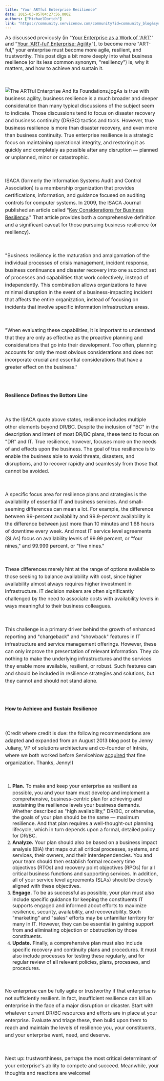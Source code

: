```yaml
---
title: "Your ARTful Enterprise Resilience"
date: 2015-03-05T04:27:56.000Z
authors: ["MichaelDortch"]
link: "https://community.servicenow.com/community?id=community_blog&sys_id=aa5ce6a1dbd0dbc01dcaf3231f9619d9"
---
```

<p><span style="font-size: 12pt;">As discussed previously (in "<a title="" _jive_internal="true" href="/community?id=community_blog&sys_id=047dae29dbd0dbc01dcaf3231f96191a">Your Enterprise as a Work of 'ART'</a>" and "<a title="" _jive_internal="true" href="/community?id=community_blog&sys_id=a71da2e5dbd0dbc01dcaf3231f961960">Your 'ART-ful' Enterprise: Agility</a>"), to become more "ART-ful," your enterprise must become more agile, resilient, and trustworthy. This post digs a bit more deeply into what business resilience (or its less common synonym, "resiliency") is, why it matters, and how to achieve and sustain it.</span></p><p><span style="line-height: 1.5em; font-size: 12pt;"><br/></span></p><p><span style="line-height: 1.5em; font-size: 12pt;"><img   alt="The ARTful Enterprise And Its Foundations.jpg" class="image-0 jive-image" src="7e1c3ff9dbd45704ed6af3231f9619b9.iix" style="height: auto; float: left;"/>As is true with business agility, business resilience is a much broader and deeper consideration than many typical discussions of the subject seem to indicate. Those discussions tend to focus on disaster recovery and business continuity (DR/BC) tactics and tools. However, true business resilience is more than disaster recovery, and even more than business continuity. True enterprise resilience is a strategic focus on maintaining operational integrity, and restoring it as quickly and completely as possible after any disruption — planned or unplanned, minor or catastrophic.</span></p><p><span style="font-size: 12pt; line-height: 1.5em;"><br/></span></p><p><span style="font-size: 12pt; line-height: 1.5em;">ISACA (formerly the Information Systems Audit and Control Association) is a membership organization that provides certifications, information, and guidance focused on auditing controls for computer systems. In 2009, the ISACA Journal published an article called "<a title="w.isaca.org/Journal/Past-Issues/2009/Volume-3/Pages/Key-Considerations-for-Business-Resiliency1.aspx" href="http://www.isaca.org/Journal/Past-Issues/2009/Volume-3/Pages/Key-Considerations-for-Business-Resiliency1.aspx">Key Considerations for Business Resiliency</a>." That article provides both a comprehensive definition and a significant caveat for those pursuing business resilience (or resiliency).</span></p><p><span style="font-size: 12pt; line-height: 1.5em;"><br/></span></p><p><span style="font-size: 12pt; line-height: 1.5em;">"Business resiliency is the maturation and amalgamation of the individual processes of crisis management, incident response, business continuance and disaster recovery into one succinct set of processes and capabilities that work collectively, instead of independently. This combination allows organizations to have minimal disruption in the event of a business-impacting incident that affects the entire organization, instead of focusing on incidents that involve specific information infrastructure areas.</span></p><p><span style="font-size: 12pt; line-height: 1.5em;"><br/></span></p><p><span style="font-size: 12pt; line-height: 1.5em;">"When evaluating these capabilities, it is important to understand that they are only as effective as the proactive planning and considerations that go into their development. Too often, planning accounts for only the most obvious considerations and does not incorporate crucial and essential considerations that have a greater effect on the business."</span></p><p><span style="font-size: 12pt; line-height: 1.5em;"><br/></span></p><h2><span style="font-size: 12pt; line-height: 1.5em;">Resilience Defines the Bottom Line</span></h2><p><span style="font-size: 12pt; line-height: 1.5em;"><br/></span></p><p><span style="font-size: 12pt; line-height: 1.5em;">As the ISACA quote above states, resilience includes multiple other elements beyond DR/BC. Despite the inclusion of "BC" in the description and intent of most DR/BC plans, these tend to focus on "DR" and IT. True resilience, however, focuses more on the needs of and effects upon the business. The goal of true resilience is to enable the business able to avoid threats, disasters, and disruptions, and to recover rapidly and seamlessly from those that cannot be avoided.</span></p><p><span style="font-size: 12pt; line-height: 1.5em;"><br/></span></p><p><span style="font-size: 12pt; line-height: 1.5em;">A specific focus area for resilience plans and strategies is the availability of essential IT and business services. And small-seeming differences can mean a lot. For example, the difference between 99-percent availability and 99.9-percent availability is the difference between just more than 10 minutes and 1.68 hours of downtime every week. And most IT service level agreements (SLAs) focus on availability levels of 99.99 percent, or "four nines," and 99.999 percent, or "five nines."</span></p><p><span style="font-size: 12pt; line-height: 1.5em;"><br/></span></p><p><span style="font-size: 12pt; line-height: 1.5em;">These differences merely hint at the range of options available to those seeking to balance availability with cost, since higher availability almost always requires higher investment in infrastructure. IT decision makers are often significantly challenged by the need to associate costs with availability levels in ways meaningful to their business colleagues. </span></p><p><span style="font-size: 12pt; line-height: 1.5em;"><br/></span></p><p><span style="font-size: 12pt; line-height: 1.5em;">This challenge is a primary driver behind the growth of enhanced reporting and "chargeback" and "showback" features in IT infrastructure and service management offerings. However, these can only improve the presentation of relevant information. They do nothing to make the underlying infrastructures and the services they enable more available, resilient, or robust. Such features can and should be included in resilience strategies and solutions, but they cannot and should not stand alone.</span></p><p><span style="font-size: 12pt; line-height: 1.5em;"><br/></span></p><h2><span style="font-size: 12pt; line-height: 1.5em;">How to Achieve and Sustain Resilience</span></h2><p><span style="font-size: 12pt; line-height: 1.5em;"><br/></span></p><p><span style="font-size: 12pt; line-height: 1.5em;">(Credit where credit is due: the following recommendations are adapted and expanded from an August 2013 blog post by Jenny Juliany, VP of solutions architecture and co-founder of Intréis, where we both worked before ServiceNow <a title="w.servicenow.com/company/media/press-room/servicenow-expands-into-governance-risk-and-compliance.html" href="http://www.servicenow.com/company/media/press-room/servicenow-expands-into-governance-risk-and-compliance.html">acquired</a> that fine organization. Thanks, Jenny!)</span></p><p><span style="font-size: 12pt; line-height: 1.5em;"><br/></span></p><ol><li><span style="font-size: 12pt; line-height: 1.5em;"><strong>Plan.</strong> To make and keep your enterprise as resilient as possible, you and your team must develop and implement a comprehensive, business-centric plan for achieving and sustaining the resilience levels your business demands. Whether described as "high availability," DR/BC, or otherwise, the goals of your plan should be the same — maximum resilience. And that plan requires a well-thought-out planning lifecycle, which in turn depends upon a formal, detailed policy for DR/BC. </span></li><li><span style="font-size: 12pt; line-height: 1.5em;"><strong>Analyze.</strong></span><span style="font-size: 12pt; line-height: 1.5em;"> Your plan should also be based on a business impact analysis (BIA) that maps out all critical processes, systems, and services, their owners, and their interdependencies. You and your team should then establish formal recovery time objectives (RTOs) and recovery point objectives (RPOs) for all critical business functions and supporting services. In addition, all of your service level agreements (SLAs) should be closely aligned with these objectives.</span></li><li><span style="font-size: 12pt; line-height: 1.5em;"><strong>Engage.</strong></span><span style="font-size: 12pt; line-height: 1.5em;"> To be as successful as possible, your plan must also include specific guidance for keeping the constituents IT supports engaged and informed about efforts to maximize resilience, security, availability, and recoverability. Such "marketing" and "sales" efforts may be unfamiliar territory for many in IT. However, they can be essential in gaining support from and eliminating objection or obstruction by those constituents.</span></li><li><span style="font-size: 12pt; line-height: 1.5em;"><strong>Update.</strong></span><span style="font-size: 12pt; line-height: 1.5em;"> Finally, a comprehensive plan must also include specific recovery and continuity plans and procedures. It must also include processes for testing these regularly, and for regular review of all relevant policies, plans, processes, and procedures.</span></li></ol><p><span style="font-size: 12pt; line-height: 1.5em;"><br/></span></p><p><span style="font-size: 12pt; line-height: 1.5em;">No enterprise can be fully agile or trustworthy if that enterprise is not sufficiently resilient. In fact, insufficient resilience can kill an enterprise in the face of a major disruption or disaster. Start with whatever current DR/BC resources and efforts are in place at your enterprise. Evaluate and triage these, then build upon them to reach and maintain the levels of resilience you, your constituents, and your enterprise want, need, and deserve.</span></p><p><span style="font-size: 12pt; line-height: 1.5em;"><br/></span></p><p><span style="font-size: 12pt; line-height: 1.5em;">Next up: trustworthiness, perhaps the most critical determinant of your enterprise's ability to compete and succeed. Meanwhile, your thoughts and reactions are welcome!</span></p>